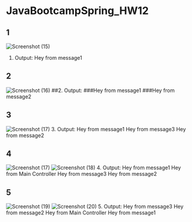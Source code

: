 # JavaBootcampSpring_HW12


## 1

![Screenshot (15)](https://user-images.githubusercontent.com/110352036/214043369-d0c388e0-30c7-4f6f-b47d-877fa7a70579.png)
1. Output:
	Hey from message1


## 2

![Screenshot (16)](https://user-images.githubusercontent.com/110352036/214044044-8daab2c3-5e06-493c-be5b-49ca49598975.png)
##2. Output:
	###Hey from message1
	###Hey from message2


## 3

![Screenshot (17)](https://user-images.githubusercontent.com/110352036/214044106-69893ed6-81bb-4abc-8966-38a4dd8a7e4a.png)
3. Output:
	Hey from message1
	Hey from message3
	Hey from message2

## 4

![Screenshot (17)](https://user-images.githubusercontent.com/110352036/214044208-e866fed2-81f6-4fdb-910d-b7688d9099f2.png)
![Screenshot (18)](https://user-images.githubusercontent.com/110352036/214044228-f7b3c7e2-6af0-4957-84bc-53e1348793d7.png)
4. Output:
	Hey from message1
	Hey from Main Controller
	Hey from message3
	Hey from message2
	

## 5

![Screenshot (19)](https://user-images.githubusercontent.com/110352036/214045127-d653f6a8-064a-45b1-8bb8-43a2a40f8463.png)
![Screenshot (20)](https://user-images.githubusercontent.com/110352036/214045192-a6e82281-6d54-4a84-bef6-d2f44ddfcf9d.png)
5. Output:
	Hey from message3
	Hey from message2
	Hey from Main Controller
	Hey from message1


